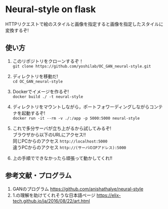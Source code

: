 # Neural-style on flask
HTTPリクエストで絵のスタイルと画像を指定すると画像を指定したスタイルに変換するぞ!

## 使い方
1. このリポジトリをクローンするぞ！  
   `git clone https://github.com/yoshilab/OC_GAN_neural-style.git`  
   
2. ディレクトリを移動だ!  
   `cd OC_GAN_neural-style`  
   
3. Dockerでイメージを作るぞ!  
   `docker build ./ -t neural-style`  
   
4. ディレクトリをマウントしながら，ポートフォワーディングしながらコンテナを起動するぞ!   
   `docker run -it --rm -v ./:/app -p 5000:5000 neural-style`  
   
5. これで多分サーバが立ち上がるから試してみるぞ!  
   ブラウザから以下のURLにアクセス!!  
   同じPCからのアクセス `http://localhost:5000`  
   違うPCからのアクセス `http://(サーバのIPアドレス):5000`  
   
6. 上の手順でできなかったら頑張って動かしてくれ!! 
   
## 参考文献・プログラム  
1. GANのプログラム https://github.com/anishathalye/neural-style  
2. 1.の理解を助けてくれそうな日本語ページ https://elix-tech.github.io/ja/2016/08/22/art.html  
